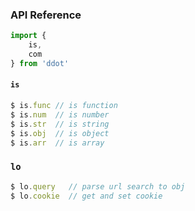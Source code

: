 ### API Reference

```js
import { 
    is,
    com
} from 'ddot'
```

#### `is`
```js
$ is.func // is function
$ is.num  // is number
$ is.str  // is string
$ is.obj  // is object
$ is.arr  // is array
```

### `lo`
```js
$ lo.query   // parse url search to obj
$ lo.cookie  // get and set cookie
```